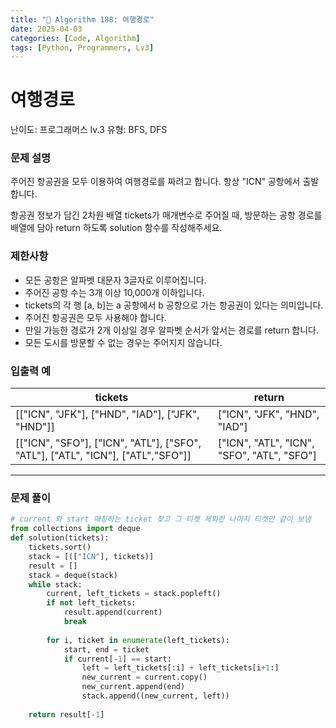 ```yaml
---
title: "🧠 Algorithm 188: 여행경로"
date: 2025-04-03
categories: [Code, Algorithm]
tags: [Python, Programmers, Lv3]
---
```


# 여행경로

난이도: 프로그래머스 lv.3
유형: BFS, DFS

### **문제 설명**

주어진 항공권을 모두 이용하여 여행경로를 짜려고 합니다. 항상 "ICN" 공항에서 출발합니다.

항공권 정보가 담긴 2차원 배열 tickets가 매개변수로 주어질 때, 방문하는 공항 경로를 배열에 담아 return 하도록 solution 함수를 작성해주세요.

### 제한사항

- 모든 공항은 알파벳 대문자 3글자로 이루어집니다.
- 주어진 공항 수는 3개 이상 10,000개 이하입니다.
- tickets의 각 행 [a, b]는 a 공항에서 b 공항으로 가는 항공권이 있다는 의미입니다.
- 주어진 항공권은 모두 사용해야 합니다.
- 만일 가능한 경로가 2개 이상일 경우 알파벳 순서가 앞서는 경로를 return 합니다.
- 모든 도시를 방문할 수 없는 경우는 주어지지 않습니다.

### 입출력 예

| tickets | return |
| --- | --- |
| [["ICN", "JFK"], ["HND", "IAD"], ["JFK", "HND"]] | ["ICN", "JFK", "HND", "IAD"] |
| [["ICN", "SFO"], ["ICN", "ATL"], ["SFO", "ATL"], ["ATL", "ICN"], ["ATL","SFO"]] | ["ICN", "ATL", "ICN", "SFO", "ATL", "SFO"] |

---

### 문제 풀이

```python
# current 와 start 매칭하는 ticket 찾고 그 티켓 제외한 나머지 티켓만 같이 보냄    
from collections import deque
def solution(tickets):
    tickets.sort()
    stack = [(["ICN"], tickets)]
    result = []
    stack = deque(stack)
    while stack:
        current, left_tickets = stack.popleft()
        if not left_tickets:
            result.append(current)
            break
            
        for i, ticket in enumerate(left_tickets):
            start, end = ticket
            if current[-1] == start:
                left = left_tickets[:i] + left_tickets[i+1:]
                new_current = current.copy()
                new_current.append(end)
                stack.append((new_current, left))
    
    return result[-1]
```